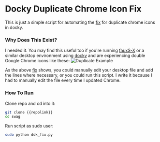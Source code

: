 # Docky Duplicate Chrome Icon Fix

This is just a simple script for automating the [fix](http://kb.openstudioproject.com/content/fix-double-google-chrome-icon-docky-and-plank) for duplicate chrome icons in docky.

### Why Does This Exist?
I needed it. You may find this useful too if you're running [fauxS-X](https://github.com/c-brenn/FauxSX) or a similar desktop environment using [docky](www.go-docky.com/) and are experiencing double Google Chrome icons like these:
![Duplicate Example](http://22a.me/git/dockyFix/duplicate.png)

As the above [fix](http://kb.openstudioproject.com/content/fix-double-google-chrome-icon-docky-and-plank) shows, you could manually edit your desktop file and add the lines where necessary, or you could run this script. I write it because I had to manually edit the file every time I updated Chrome.

### How To Run
Clone repo and cd into it:

```sh
git clone {{repolink}}
cd swag
```
Run script as sudo user:

```sh
sudo python dsk_fix.py
```
